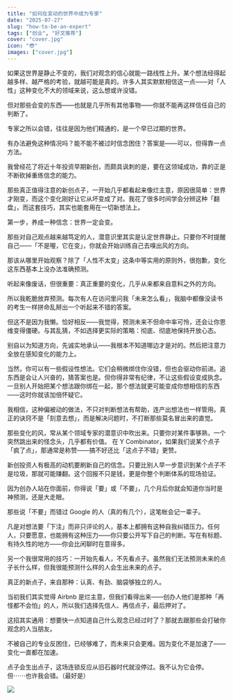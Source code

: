 ```yaml
---
title: "如何在变动的世界中成为专家"
date: "2025-07-27"
slug: "how-to-be-an-expert"
tags: ["创业", "好文推荐"]
cover: "cover.jpg"
icon: "😎"
images: ["cover.jpg"]
---
```

如果这世界是静止不变的，我们对观念的信心就能一路线性上升。某个想法经得起越多样、越严格的考验，就越可能是真的。许多人其实默默相信这一点——对「人性」这种变化不大的领域来说，这么想或许没错。



但对那些会变的东西——也就是几乎所有其他事物——你就不能再这样信任自己的判断了。



专家之所以会错，往往是因为他们精通的，是一个早已过期的世界。



有办法避免这种情况吗？能不能不被过时信念困住？答案是——可以，但得靠一点方法。



我曾经花了将近十年投资早期新创，而颇具讽刺的是，要在这领域成功，靠的正是不断砍掉重练信念的能力。



那些真正值得注意的新创点子，一开始几乎都看起来像烂主意，原因很简单：世界才刚变，而这个变化刚好让它从坏变成了对。我花了很多时间学会分辨这种「翻盘」，而这套技巧，其实也能套用在一切新想法上。



第一步，养成一种信念：世界一定会变。



那些对自己观点越来越笃定的人，潜意识里其实是认定世界静止。只要你不时提醒自己——「不是喔，它在变」，你就会开始训练自己去嗅出风的方向。



那该从哪里开始观察？除了「人性不太变」这条中等实用的原则外，很抱歉，变化这东西基本上没办法准确预测。



听起来像废话，但很重要：真正重要的变化，几乎从来都来自意料之外的方向。



所以我乾脆放弃预测。每次有人在访问里问我「未来怎么看」，我脑中都像没读书的考生一样拼命乱掰出一个听起来不错的答案。



但这不是因为我懒。恰好相反——我觉得，预测未来不但命中率可怜，还会让你思维变得僵硬。与其乱猜，不如选择更实际的策略：彻底、彻底地保持开放心态。



别自以为知道方向，先诚实地承认——我根本不知道哪边才是对的。然后把注意力全放在感知变化的能力上。



当然，你可以有一些假设性想法。它们会稍微绑住你没错，但也会驱动你前进。追东西是会让人兴奋的，猜答案也是。但你得非常有纪律，不让这些假设变成执念。
一旦别人开始把某个想法跟你绑在一起，那个想法就更可能变成你想相信的东西——这时你就该加倍怀疑它。



我相信，这种偏被动的做法，不只对判断想法有帮助，连产出想法也一样管用。真正的诀窍不是「刻意去想」，而是解决问题时，不打断那些莫名冒出来的直觉。



那些变化的风，常从某个领域专家的潜意识中吹出来。只要你对某件事够熟，一个突然跳出来的怪念头，几乎都有价值。
在 Y Combinator，如果我们说某个点子「疯了点」，那通常是称赞——搞不好还比「这点子不错」更赞。



新创投资人有极高的动机要刷新自己的信念。只要比别人早一步意识到某个点子不是垃圾，那就可能赚翻。这个回报不只是钱，更是你整个判断体系的现场验证。



因为创办人站在你面前，你得说「要」或「不要」，几个月后你就会知道你当时是神预测，还是大走眼。



那些说「不要」而错过 Google 的人（真的有几个），这笔帐会记一辈子。



凡是对想法要「下注」而非只评论的人，基本上都拥有这种自我纠错压力。任何人，只要愿意，也能拥有这种压力——你只要公开写下自己的判断。写在有标题、有持久性的地方——你会比闲聊时在意得多。



另一个我很常用的技巧：一开始先看人，不先看点子。虽然我们无法预测未来的点子长什么样，但我很能预测什么样的人会生出未来的点子。



真正的新点子，来自那种：认真、有劲、脑袋够独立的人。



当初我们其实觉得 Airbnb 是烂主意，但我们看得出来——创办人他们是那种「再怪都不会怕」的人，所以我们选择先信人、再信点子，最后押对了。



这招其实通用：想要快一点知道自己什么观念已经过时了？那就去跟那些会打破你观念的人当朋友。



不被自己的专业反困住，已经够难了，而未来只会更难。因为变化不是加速了——变化一直都在加速。



点子会生出点子，这场连锁反应从旧石器时代就没停过。我不认为它会停。
但⋯⋯也许我会错。（最好是）




![](https://prod-files-secure.s3.us-west-2.amazonaws.com/112d0858-5090-4d34-a606-b75eb8d65fd2/46476355-9cf3-4e99-9b7a-3531bc426380/1000202064.png?X-Amz-Algorithm=AWS4-HMAC-SHA256&X-Amz-Content-Sha256=UNSIGNED-PAYLOAD&X-Amz-Credential=ASIAZI2LB466726JEQ4B%2F20250901%2Fus-west-2%2Fs3%2Faws4_request&X-Amz-Date=20250901T163738Z&X-Amz-Expires=3600&X-Amz-Security-Token=IQoJb3JpZ2luX2VjELD%2F%2F%2F%2F%2F%2F%2F%2F%2F%2FwEaCXVzLXdlc3QtMiJHMEUCIDsd6p%2BAffQ8FcHz9FBsRq%2BBerxPpUgiIQF4XvmlaBUUAiEAsXbHKjwMnUfKpHyxB3jft0%2FV4ty%2BwmdwTtbGobjAAkQq%2FwMIGBAAGgw2Mzc0MjMxODM4MDUiDP1U9rlIti%2FjyzdNNircA3Q%2FGg4iYp8OJsFq5ul0C%2BJnL7FQJa7bA9bsFCJDVZILlDdvO65VbIRYgCF0%2BvU%2BBA3epEH9uHHxcnoEL4OMDRA8CP1X15UZ%2BiRKfvj%2FLO8VmKIHL4AxDQP8OAfdD%2BtI7jkV6GNxLxB0MOh7YgyoB7s8wHnIhXuavwaB2g3KKB381vEMo61wygMoJc7eZGm76qDeJ5y4VIjj4Yiw66%2BdwCfm9vZy2rtKbbBuJsOYhpcazYhw4PP0lnLoqcD2b%2BpUVGD6f%2FfYMbiDgYc5n21WbpYKlU5s1nErncOfS6UZAABcRO8t67FpTG7906IaCKgmBKGjC37BMUjiKCP2aRcavoPwCu0lndGCV82Vzsi0lBNOsa%2FdbV23ojvEMCCXmJIdeyOkBwl6HeFsZFuhIw%2BOiDqQuL2%2BkAw30ZqW0lW%2FyfblMSrQbWKFTdyh6tZHmwKB1Dtn%2FzzfAjjmO83KtUijB%2FdfgC%2F6NonuVb%2FaChY1iiSkLSIo0UKBE0%2FXbiPehr7yniqDQDluvpqyzGtxrFkkY3k9lFHbIOCCbWPLI16P%2BmES%2FO7ZPv02vwcGcqjAxS3beyhJWbE0%2FvDvGB6OU1gG7TkULfe44Orr904NMzXVvDSMpeEfXbYOsV1zYXGFML%2Fz1sUGOqUBZ1y9MvGr1ik1y3zxsMTRFOrSxEaXn6qFxpE73hlsApMdaJU%2B5mF35f%2FodTM4L1Vi592Nhjugu6a6Qmu%2FdvupsDte11iUXA%2BXvttTh%2FHLtw%2BVZ5zCtrd63Z44bND%2BIcIQB%2BMT%2BQKusOljd%2BlKddKFvZyLCEUFmJGjRj%2FjpmMZ0uhCRH05UABk978BkqZHydth2w2hDA1W%2BVF5UqYt%2FfYn66f94%2FZp&X-Amz-Signature=5c38097313cb2ab33bc87aadb1da7283a35a7fecbdab4aa1a6f047e8a91587e4&X-Amz-SignedHeaders=host&x-amz-checksum-mode=ENABLED&x-id=GetObject)

